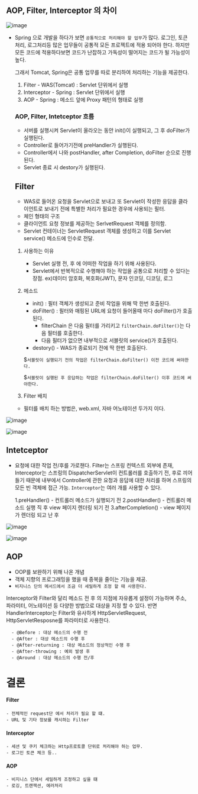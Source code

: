 
## AOP, Filter, Interceptor 의 차이

![image](https://user-images.githubusercontent.com/79154652/142804318-ca040b1a-5d80-4851-a423-a9015b56e025.png)


- Spring 으로 개발을 하다가 보면 `공통적으로 처리해야 할 업무`가 많다. 로그인, 토큰처리, 로그처리등 많은 업무들이 공통적 모든 프로젝트에 적용 되어야 한다.
  하지만 모든 코드에 적용하다보면 코드가 난잡하고 가독성이 떨어지는 코드가 될 가능성이 높다.
  
  그래서 Tomcat, Spring은 공통 업무를 따로 분리하여 처리하는 기능을 제공한다.
  
  1. Filter - WAS(Tomcat) : Servlet 단위에서 실행
  2. Interceptor - Spring : Servlet 단위에서 실행
  3. AOP - Spring : 메소드 앞에 Proxy 패턴의 형태로 실행


  ### AOP, Filter, Intetceptor 흐름
  
  - 서버를 실행시켜 Servlet이 올라오는 동안 init()이 실행되고, 그 후 doFilter가 실행된다.
  - Controller로 들어가기전에 preHandler가 실행된다.
  - Controller에서 나와 postHandler, after Completion, doFilter 순으로 진행 된다.
  - Servlet 종료 시 destory가 실행된다.
  
  
  ## Filter
  
    - WAS로 들어온 요청을 Servlet으로 보내고 또 Servlet이 작성한 응답을 클라이언트로 보내기 전에 특별한 처리가 필요한 경우에 사용되는 필터.
    - 체인 형태의 구조
    - 클라이언트 요청 정보를 제공하는 SerlvetRequest 객체를  정의함.
    - Servlet 컨테이너는 ServletRequest 객체를 생성하고 이를 Servlet service() 메소드에 인수로 전달.


  1. 사용하는 이유
      
      - Servlet 실행 전, 후 에 어떠한 작업을 하기 위해 사용된다.
      - Servlet에서 반복적으로 수행해야 하는 작업을 공통으로 처리할 수 있다는 장점.
        ex)데이터 암호화, 복호화(JWT), 문자 인코딩, 디코딩, 로그
        
  2. 메소드
      
      - init() : 필터 객체가 생성되고 준비 작업을 위해 딱 한번 호출된다.
      - doFilter() : 필터와 매핑된 URL에 요청이 들어올때 마다 doFilter()가 호출 된다.
          - filterChain 은 다음 필터를 가리키고 `filterChain.doFilter()`는 다음 필터를 호출한다.
          - 다음 필터가 없으면 내부적으로 서블릿의 service()가 호출된다.
      - destory() - WAS가 종료되기 전에 딱 한번 호출된다.

      $`서블릿이 실행되기 전의 작업은 filterChain.doFilter() 이전 코드에 써야한다.`
      
      $`서블릿이 실행된 후 응답하는 작업은 filterChain.doFilter() 이후 코드에 써야한다.`
      
  3. Filter 배치 
    - 필터를 배치 하는 방법은, web.xml, 자바 어노테이션 두가지 이다.

![image](https://user-images.githubusercontent.com/79154652/142807185-c7750b00-b491-480e-8822-a55b0497e562.png)

![image](https://user-images.githubusercontent.com/79154652/142807206-cbfaa8ad-54bc-4685-9298-d8e445d644ff.png)



## Intetceptor


  - 요청에 대한 작업 전/후를 가로챈다. Filter는 스프링 컨텍스트 외부에 존재, Interceptor는 스프링의 DispatcherServlet이 컨트롤러를 호출하기 전, 후로 끼어들기 때문에 
    내부에서 Controller에 관한 요청과 응답에 대한 처리를 하며 스프링의 모든 빈 객체에 접근 가능.
    `Interceptor`는 여러 개를 사용할 수 있다.
    
     1.preHandler() - 컨트롤러 메소드가 실행되기 전
     2.postHandler() - 컨트롤러 메소드 실행 직 후 view 페이지 렌더링 되기 전
     3.afterCompletion() - view 페이지가 렌더링 되고 난 후
    
![image](https://user-images.githubusercontent.com/79154652/142807737-bfacede4-cb51-41a8-991f-c8b2bab3307b.png)

![image](https://user-images.githubusercontent.com/79154652/142807771-7d6da361-cd7e-4e11-9a75-b5db6a9780b8.png)



## AOP

  - OOP를 보완하기 위해 나온 개념
  - 객체 지향의 프로그래밍을 했을 때 중복을 줄이는 기능을 제공.
  - `비지니스 단의 메서드에서 조금 더 세밀하게 조정 할 때 사용한다.`
  
  Interceptor와 Filter와 달리 메소드 전 후 의 지점에 자유롭게 설정이 가능하며 주소, 파라미터, 어노테이션 등 다양한 방법으로 대상을 지정 할 수 있다.
  반면 HandlerInterceptor는 Filter와 유사하게 HttpServletRequest, HttpServletResposne를 파라미터로 사용한다.
  
      - @Before : 대상 메소드의 수행 전
      - @After : 대상 메소드의 수행 후
      - @After-returning : 대상 메소드의 정상적인 수행 후
      - @After-throwing : 예외 발생 후
      - @Around : 대상 메소드의 수행 전/후
   
   
# 결론
  
#### Filter
    - 전체적인 request단 에서 처리가 필요 할 떄.
    - URL 및 기타 정보를 캐시하는 Filter
    
#### Interceptor
    - 세션 및 쿠키 체크하는 Http프로토콜 단위로 처리해야 하는 업무.
    - 로그인 토큰 체크 등..
    
#### AOP
    - 비지니스 단에서 세밀하게 조정하고 싶을 떄
    - 로깅, 트랜잭션, 에러처리 
